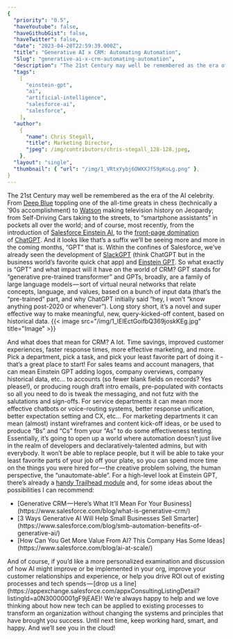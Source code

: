 ```yaml
---
{
  "priority": "0.5",
  "haveYoutube": false,
  "haveGithubGist": false,
  "haveTwitter": false,
  "date": "2023-04-20T22:59:39.000Z",
  "title": "Generative AI x CRM: Automating Automation",
  "Slug": "generative-ai-x-crm-automating-automation",
  "description": "The 21st Century may well be remembered as the era of the AI celebrity. From Deep Blue toppling one of the all-time greats in chess (technically a ’90s accomplishment) to Watson making television history on Jeopardy; from Self-Driving Cars taking to the streets, to “smartphone assistants” in pockets all over the world; and of course, most recently, from the introduction of Salesforce Einstein AI, to the front-page domination of ChatGPT..",
  "tags":
    [
      "einstein-gpt",
      "ai",
      "artificial-intelligence",
      "salesforce-ai",
      "salesforce",
    ],
  "author":
    {
      "name": Chris Stegall,
      "title": Marketing Director,
      "jpeg": /img/contributors/chris-stegall_128-128.jpeg,
    },
  "layout": "single",
  "thumbnail": { "url": "/img/1_VRtxYybj6OWXXJfS9pKoLg.png" },
}
---
```


The 21st Century may well be remembered as the era of the AI celebrity. From [Deep Blue](<https://en.wikipedia.org/wiki/Deep_Blue_(chess_computer)>) toppling one of the all-time greats in chess (technically a ’90s accomplishment) to [Watson](https://www.youtube.com/watch?v=P18EdAKuC1U) making television history on Jeopardy; from Self-Driving Cars taking to the streets, to “smartphone assistants” in pockets all over the world; and of course, most recently, from the introduction of [Salesforce Einstein AI](https://techcrunch.com/2016/09/18/salesforce-turns-its-attention-to-artificial-intelligence-with-salesforce-einstein/?guccounter=1&guce_referrer=aHR0cHM6Ly93d3cuZ29vZ2xlLmNvbS8&guce_referrer_sig=AQAAAJt225GO2gBUDIXTS_yKWY23zgnDWbPyqbfAOEcrBTmwPVzOaCU-Trnr3wZbQN683UE6FhafATRiCrYYxmF9g5ACXu2HMmdLhr_ulqNckdD9oMTexoNAkepSrJbH9WAjXLrvqqShDhLPdnbDYP-BfnAtq-aS3R9iPvIP1c-GBNJ9), to the [front-page domination](https://www.google.com/search?q=chat+gpt&source=lnms&tbm=nws&sa=X&ved=2ahUKEwjBnuO1t7n-AhWOC0QIHbO7DpcQ0pQJegQIBhAC&biw=1321&bih=875&dpr=1&safe=active&ssui=on) of [ChatGPT](https://openai.com/blog/chatgpt).
And it looks like that’s a suffix we’ll be seeing more and more in the coming months, “GPT” that is. Within the confines of Salesforce, we’ve already seen the development of [SlackGPT](https://medium.com/creme-de-la-crm/slack-app-highlights-the-chatgpt-app-8f888b872860) (think ChatGPT but in the business world’s favorite quick chat app) and [Einstein GPT](https://www.salesforce.com/news/press-releases/2023/03/07/einstein-generative-ai/). So what exactly is “GPT” and what impact will it have on the world of CRM?
GPT stands for “generative pre-trained transformer” and GPTs, broadly, are a family of large language models — sort of virtual neural networks that relate concepts, language, and values, based on a bunch of input data (that’s the “pre-trained” part, and why ChatGPT initially said “hey, I won’t “know anything post-2020 or whenever”). Long story short, it’s a novel and super effective way to make meaningful, new, query-kicked-off content, based on historical data.
{{< image src="/img/1_lEIEctGoifbQ369joskKEg.jpg" title="Image" >}}

And what does that mean for CRM? A lot. Time savings, improved customer experiences, faster response times, more effective marketing, and more. Pick a department, pick a task, and pick your least favorite part of doing it - that’s a great place to start!
For sales teams and account managers, that can mean Einstein GPT adding logos, company overviews, company historical data, etc… to accounts (so fewer blank fields on records? Yes please!), or producing rough draft intro emails, pre-populated with contacts so all you need to do is tweak the messaging, and not futz with the salutations and sign-offs.
For service departments it can mean more effective chatbots or voice-routing systems, better response unification, better expectation setting and CX, etc…
For marketing departments it can mean (almost) instant wireframes and content kick-off ideas, or be used to produce “Bs” and “Cs” from your “As” to do some effectiveness testing.
Essentially, it’s going to open up a world where automation doesn’t just live in the realm of developers and declaratively-talented admins, but with everybody. It won’t be able to replace people, but it will be able to take your least favorite parts of your job off your plate, so you can spend more time on the things you were hired for — the creative problem solving, the human perspective, the “unautomate-able”.
For a high-level look at Einstein GPT, there’s already a [handy Trailhead module](https://trailhead.salesforce.com/content/learn/modules/einstein-gpt-quick-look/get-started-with-einstein-gpt) and, for some ideas about the possibilities I can recommend:

<ul><li>[Generative CRM — Here’s What It’ll Mean For Your Business](https://www.salesforce.com/blog/what-is-generative-crm/)</li><li>[3 Ways Generative AI Will Help Small Businesses Sell Smarter](https://www.salesforce.com/blog/smb-automation-benefits-of-generative-ai/)</li><li>[How Can You Get More Value From AI? This Company Has Some Ideas](https://www.salesforce.com/blog/ai-at-scale/)</li></ul>And of course, if you’d like a more personalized examination and discussion of how AI might improve or be implemented in your org, improve your customer relationships and experience, or help you drive ROI out of existing processes and tech spends — [drop us a line](https://appexchange.salesforce.com/appxConsultingListingDetail?listingId=a0N30000001gF9jEAE)! We’re always happy to help and we love thinking about how new tech can be applied to existing processes to transform an organization without changing the systems and principles that have brought you success.
Until next time, keep working hard, smart, and happy. And we’ll see you in the cloud!

